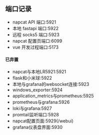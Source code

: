 ## 端口记录
- napcat API 端口:5921
- 本地 fastapi 端口:5922
- 远程 socks5 端口:5923
- napcat 配置页端口:6099
- vue 开发过程端口:5173

#### 已弃置
- napcat与本地LR5921:5921 
- flask和小米球:5922 
- 本地与grafana的websocket连接:5923 
- windows_exporter:5924 
- application_metrics与prometheus:5925 
- prometheus与grafana:5926 
- loki与grafana:5927 
- promtail监听端口:5928 
- napcat配置页面:5929(/webui)
- grafana仪表盘界面:5930